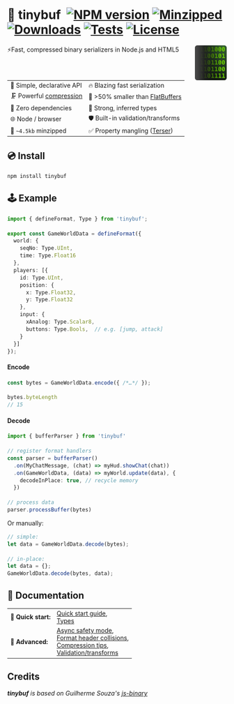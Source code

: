 # 🔌 tinybuf &nbsp;[![NPM version](https://img.shields.io/npm/v/tinybuf.svg?style=flat-square)](https://www.npmjs.com/package/tinybuf) [![Minzipped](https://badgen.net/bundlephobia/minzip/tinybuf)](https://bundlephobia.com/package/tinybuf) [![Downloads](https://img.shields.io/npm/dt/tinybuf.svg)](https://www.npmjs.com/package/tinybuf) [![Tests](https://github.com/reececomo/tinybuf/actions/workflows/tests.yml/badge.svg)](https://github.com/reececomo/tinybuf/actions/workflows/tests.yml) [![License](https://badgen.net/npm/license/tinybuf)](https://github.com/reececomo/tinybuf/blob/main/LICENSE)

<img align="right" src="docs/hero.png" alt="tinybuf icon showing binary peeking out from behind a square." height="80">

⚡Fast, compressed binary serializers in Node.js and HTML5

| | |
| --------------------------------- | ---------------------------------------- |
| 🔮 Simple, declarative API | 🔥 Blazing fast serialization |
| 🗜️ Powerful [compression](https://github.com/reececomo/tinybuf/blob/main/docs/types.md) | 💾 >50% smaller than [FlatBuffers](https://github.com/reececomo/tinybuf/blob/main/docs/comparison.md) |
| 🍃 Zero dependencies | 🙉 Strong, inferred types |
| 🌐 Node / browser | 🛡️ Built-in validation/transforms |
| 🤏 `~4.5kb` minzipped | ✅ Property mangling ([Terser](https://terser.org/)) |

## 💿 Install

```
npm install tinybuf
```

## 🕹 Example

```ts
import { defineFormat, Type } from 'tinybuf';

export const GameWorldData = defineFormat({
  world: {
    seqNo: Type.UInt,
    time: Type.Float16
  },
  players: [{
    id: Type.UInt,
    position: {
      x: Type.Float32,
      y: Type.Float32
    },
    input: {
      xAnalog: Type.Scalar8,
      buttons: Type.Bools,  // e.g. [jump, attack]
    }
  }]
});
```

#### Encode

```ts
const bytes = GameWorldData.encode({ /*…*/ });

bytes.byteLength
// 15
```

#### Decode

```ts
import { bufferParser } from 'tinybuf'

// register format handlers
const parser = bufferParser()
  .on(MyChatMessage, (chat) => myHud.showChat(chat))
  .on(GameWorldData, (data) => myWorld.update(data), {
    decodeInPlace: true, // recycle memory
  })

// process data
parser.processBuffer(bytes)
```

Or manually:

```ts
// simple:
let data = GameWorldData.decode(bytes);

// in-place:
let data = {};
GameWorldData.decode(bytes, data);
```

## 📘 Documentation
|                  | |
| ---------------- | :--- |
| 🏁 **Quick start:** | [Quick start guide](https://github.com/reececomo/tinybuf/blob/main/docs/get_started.md),<br/>[Types](https://github.com/reececomo/tinybuf/blob/main/docs/types.md) |
| 📑 **Advanced:** | [Async safety mode](https://github.com/reececomo/tinybuf/blob/main/docs/safe_encode.md),<br/>[Format header collisions](https://github.com/reececomo/tinybuf/blob/main/docs/format_headers.md),<br/>[Compression tips](https://github.com/reececomo/tinybuf/blob/main/docs/compression_tips.md),<br/>[Validation/transforms](https://github.com/reececomo/tinybuf/blob/main/docs/validation_and_transforms.md) |

## Credits

_**tinybuf** is based on Guilherme Souza's [js-binary](https://github.com/sitegui/js-binary)_
